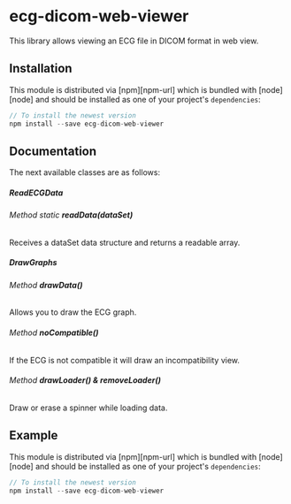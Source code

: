 # ecg-dicom-web-viewer

This library allows viewing an ECG file in DICOM format in web view.

## Installation

This module is distributed via [npm][npm-url] which is bundled with [node][node] and
should be installed as one of your project's `dependencies`:

```js
// To install the newest version
npm install --save ecg-dicom-web-viewer
```
## Documentation

The next available classes are as follows:
<h5><strong>ReadECGData</strong></h3>
  <h6>Method static <strong>readData(dataSet)</strong></h4>
  <p>Receives a dataSet data structure and returns a readable array.</p>
<h5><strong>DrawGraphs</strong></h5>
  <h6>Method <strong>drawData()</strong></h6>
  <p>Allows you to draw the ECG graph.</p>
  <h6>Method <strong>noCompatible()</strong></h6>
  <p>If the ECG is not compatible it will draw an incompatibility view.</p>
  <h6>Method <strong>drawLoader() & removeLoader()</strong></h6>
  <p>Draw or erase a spinner while loading data.</p>
  
  


## Example

This module is distributed via [npm][npm-url] which is bundled with [node][node] and
should be installed as one of your project's `dependencies`:

```js
// To install the newest version
npm install --save ecg-dicom-web-viewer
```
